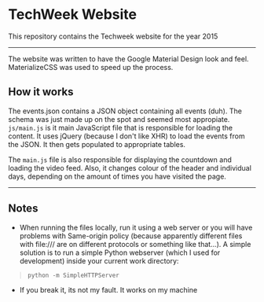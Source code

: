 # TechWeek Website #
This repository contains the Techweek website for the year 2015

---

The website was written to have the Google Material Design look and feel. MaterializeCSS was used to speed up the process.  

## How it works ##

The events.json contains a JSON object containing all events (duh). The schema was just made up on the spot and seemed most appropiate. `js/main.js` is it main JavaScript file that is responsible for loading the content.
It uses jQuery (because I don't like XHR) to load the events from the JSON. It then gets populated to appropriate tables.  

The `main.js` file is also responsible for displaying the countdown and loading the video feed. Also, it changes colour of the header and individual days, depending on the amount of times you have visited the page.

---

## Notes ##
* When running the files locally, run it using a web server or you will have problems with Same-origin policy (because apparently different files with file:/// are on different protocols or something like that...).
A simple solution is to run a simple Python webserver (which I used for development) inside your current work directory:
> `python -m SimpleHTTPServer`

* If you break it, its not my fault. It works on my machine
